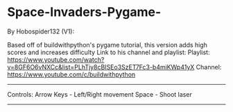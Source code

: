 # Space-Invaders-Pygame-
By Hobospider132 (V1):

Based off of buildwithpython's pygame tutorial, this version adds high scores and increases difficulty
Link to his channel and playlist:
Playlist: https://www.youtube.com/watch?v=8GF6O6vNXCc&list=PLhTjy8cBISEo3SzET7Fc3-b4miKWp41yX
Channel: https://www.youtube.com/c/buildwithpython

**************************************
Controls: 
Arrow Keys - Left/Right movement
Space - Shoot laser
**************************************
